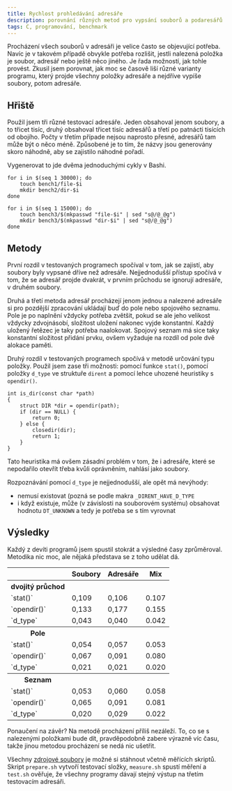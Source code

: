 ```yaml
---
title: Rychlost prohledávání adresáře
description: porovnání různých metod pro vypsání souborů a podaresářů
tags: C, programování, benchmark
---
```


Procházení všech souborů v adresáři je velice často se objevující potřeba.
Navíc je v takovém případě obvykle potřeba rozlišit, jestli nalezená položka je
soubor, adresář nebo ještě něco jiného. Je řada možností, jak tohle provést.
Zkusil jsem porovnat, jak moc se časově liší různé varianty programu, který
projde všechny položky adresáře a nejdříve vypíše soubory, potom adresáře.

## Hřiště

Použil jsem tři různé testovací adresáře. Jeden obsahoval jenom soubory, a to
třicet tisíc, druhý obsahoval třicet tisíc adresářů a třetí po patnácti
tisících od obojího. Počty v třetím případe nejsou naprosto přesné, adresářů
tam může být o něco méně. Způsobené je to tím, že názvy jsou generovány skoro
náhodně, aby se zajistilo náhodné pořadí.

Vygenerovat to jde dvěma jednoduchými cykly v Bashi.

~~~~~~~~~~~~~~~~~~~~~~~~~~~~~~~~~~~~~~~~~~~~~~~~~~~~~~~ {.bash}
for i in $(seq 1 30000); do
    touch bench1/file-$i
    mkdir bench2/dir-$i
done

for i in $(seq 1 15000); do
    touch bench3/$(mkpasswd "file-$i" | sed "s@/@_@g")
    mkdir bench3/$(mkpasswd "dir-$i" | sed "s@/@_@g")
done
~~~~~~~~~~~~~~~~~~~~~~~~~~~~~~~~~~~~~~~~~~~~~~~~~~~~~~~~~~~~~~~

## Metody

První rozdíl v testovaných programech spočíval v tom, jak se zajistí, aby
soubory byly vypsané dříve než adresáře. Nejjednodušší přístup spočívá v tom,
že se adresář projde dvakrát, v prvním průchodu se ignorují adresáře, v druhém
soubory.

Druhá a třetí metoda adresář procházejí jenom jednou a nalezené adresáře si pro
pozdější zpracování ukládají buď do pole nebo spojového seznamu. Pole je po
naplnění vždycky potřeba zvětšit, pokud se ale jeho velikost vždycky
zdvojnásobí, složitost uložení nakonec vyjde konstantní. Každý uložený řetězec
je taky potřeba naalokovat. Spojový seznam má sice taky konstantní složitost
přidání prvku, ovšem vyžaduje na rozdíl od pole dvě alokace paměti.

Druhý rozdíl v testovaných programech spočívá v metodě určování typu položky.
Použil jsem zase tři možnosti: pomocí funkce `stat()`, pomocí položky `d_type`
ve struktuře `dirent` a pomocí lehce uhozené heuristiky s `opendir()`.

~~~~~~~~~~~~~~~~~~~~~~~~~~~~~~~~~~~~~~~~~~~~~~~~~~~~~~~~~~~~ {.c}
int is_dir(const char *path)
{
    struct DIR *dir = opendir(path);
    if (dir == NULL) {
        return 0;
    } else {
        closedir(dir);
        return 1;
    }
}
~~~~~~~~~~~~~~~~~~~~~~~~~~~~~~~~~~~~~~~~~~~~~~~~~~~~~~~~~~~~~~~~~

Tato heuristika má ovšem zásadní problém v tom, že i adresáře, které se
nepodařilo otevřít třeba kvůli oprávněním, nahlásí jako soubory.

Rozpoznávání pomocí `d_type` je nejjednodušší, ale opět má nevýhody:

 + nemusí existovat (pozná se podle makra `_DIRENT_HAVE_D_TYPE`
 + i když existuje, může (v závislosti na souborovém systému) obsahovat hodnotu
   `DT_UNKNOWN` a tedy je potřeba se s tím vyrovnat

## Výsledky

Každý z devíti programů jsem spustil stokrát a výsledné časy zprůměroval.
Metodika nic moc, ale nějaká představa se z toho udělat dá.

<table>
<tr><th></th>           <th>Soubory</th> <th>Adresáře</th> <th>Mix</th></tr>
<tr><th>dvojitý průchod</th><th></th><th></th><th></th></tr>
<tr><td>`stat()`</td>   <td>0,109</td>   <td>0,106</td>    <td>0.107</td></tr>
<tr><td>`opendir()`</td><td>0,133</td>   <td>0,177</td>    <td>0.155</td></tr>
<tr><td>`d_type`</td>   <td>0,043</td>   <td>0,040</td>    <td>0.042</td></tr>
<tr><th>Pole</th><th></th><th></th><th></th></tr>
<tr><td>`stat()`</td>   <td>0,054</td>   <td>0,057</td>    <td>0.053</td></tr>
<tr><td>`opendir()`</td><td>0,067</td>   <td>0,091</td>    <td>0.080</td></tr>
<tr><td>`d_type`</td>   <td>0,021</td>   <td>0,021</td>    <td>0.020</td></tr>
<tr><th>Seznam</th><th></th><th></th><th></th></tr>
<tr><td>`stat()`</td>   <td>0,053</td>   <td>0,060</td>    <td>0.058</td></tr>
<tr><td>`opendir()`</td><td>0,065</td>   <td>0,091</td>    <td>0.081</td></tr>
<tr><td>`d_type`</td>   <td>0,020</td>   <td>0,029</td>    <td>0.022</td></tr>
</table>

Ponaučení na závěr? Na metodě procházení příliš nezáleží. To, co se s
nalezenými položkami bude dít, pravděpodobně zabere výrazně víc času, takže
jinou metodou procházení se nedá nic ušetřit.

Všechny [zdrojové soubory](/data/benchmark-dir.tar.bz2) je možné si stáhnout
včetně měřících skriptů. Skript `prepare.sh` vytvoří testovací složky,
`measure.sh` spustí měření a `test.sh` ověřuje, že všechny programy dávají
stejný výstup na třetím testovacím adresáři.
